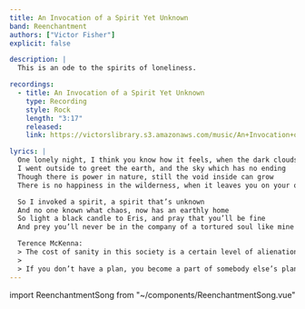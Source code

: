 ```yaml
---
title: An Invocation of a Spirit Yet Unknown
band: Reenchantment
authors: ["Victor Fisher"]
explicit: false

description: |
  This is an ode to the spirits of loneliness.

recordings:
  - title: An Invocation of a Spirit Yet Unknown
    type: Recording
    style: Rock
    length: "3:17"
    released: 
    link: https://victorslibrary.s3.amazonaws.com/music/An+Invocation+of+a+Spirit+Yet+Unknown/An+Invocation+of+a+Spirit+Yet+Unknown+(Heavy+Version).mp3

lyrics: |
  One lonely night, I think you know how it feels, when the dark clouds start descending
  I went outside to greet the earth, and the sky which has no ending
  Though there is power in nature, still the void inside can grow
  There is no happiness in the wilderness, when it leaves you on your own

  So I invoked a spirit, a spirit that’s unknown
  And no one known what chaos, now has an earthly home
  So light a black candle to Eris, and pray that you’ll be fine
  And prey you’ll never be in the company of a tortured soul like mine

  Terence McKenna:
  > The cost of sanity in this society is a certain level of alienation
  >
  > If you don’t have a plan, you become a part of somebody else’s plan
---
```


import ReenchantmentSong from "~/components/ReenchantmentSong.vue"

<ReenchantmentSong :songData="$frontmatter" />